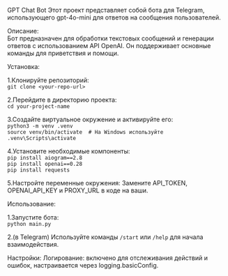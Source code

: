 GPT Chat Bot
Этот проект представляет собой бота для Telegram, использующего gpt-4o-mini для ответов на сообщения пользователей.

Описание:  
Бот предназначен для обработки текстовых сообщений и генерации ответов с использованием API OpenAI. Он поддерживает основные команды для приветствия и помощи.



Установка:

1.Клонируйте репозиторий:  
`git clone <your-repo-url>`

2.Перейдите в директорию проекта:  
`cd your-project-name`

3.Создайте виртуальное окружение и активируйте его:  
`python3 -m venv .venv`  
`source venv/bin/activate  # На Windows используйте .venv\Scripts\activate`

4.Установите необходимые компоненты:  
`pip install aiogram==2.8`  
`pip install openai==0.28`  
`pip install requests`

5.Настройте переменные окружения: Замените API_TOKEN, OPENAI_API_KEY и PROXY_URL в коде на ваши.



Использование:

1.Запустите бота:  
`python main.py`

2.(в Telegram) Используйте команды `/start` или `/help` для начала взаимодействия.



Настройки:
Логирование: включено для отслеживания действий и ошибок, настраивается через logging.basicConfig.
